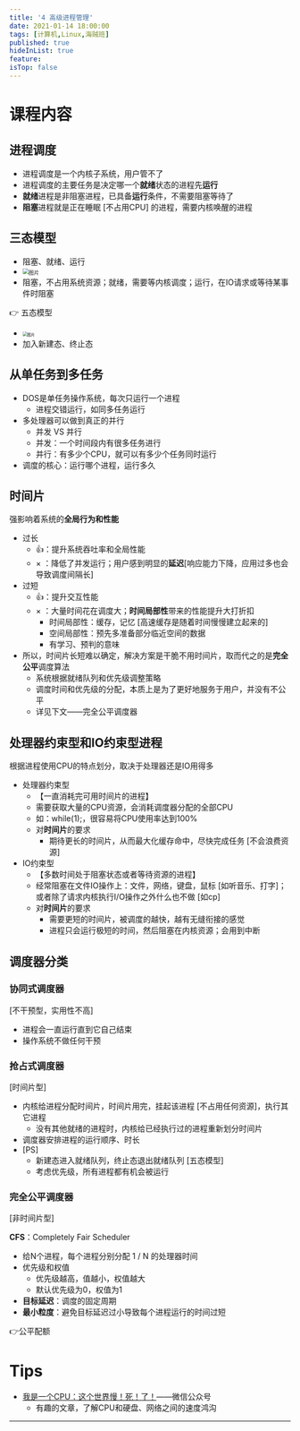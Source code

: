 ```yaml
---
title: '4 高级进程管理'
date: 2021-01-14 18:00:00
tags: [计算机,Linux,海贼班]
published: true
hideInList: true
feature: 
isTop: false
---
```

# 课程内容

## 进程调度

* 进程调度是一个内核子系统，用户管不了
* 进程调度的主要任务是决定哪一个**就绪**状态的进程先**运行**
* **就绪**进程是非阻塞进程，已具备**运行**条件，不需要阻塞等待了
* **阻塞**进程就是正在睡眠 [不占用CPU] 的进程，需要内核唤醒的进程
## 三态模型

* 阻塞、就绪、运行
* <img src="https://cdn.jsdelivr.net/gh/doubleLLL3/blogImgs@main/img/20210120122713.png" alt="图片" style="zoom: 67%;" />
* 阻塞，不占用系统资源；就绪，需要等内核调度；运行，在IO请求或等待某事件时阻塞

👉 五态模型

* <img src="https://cdn.jsdelivr.net/gh/doubleLLL3/blogImgs@main/img/20210120122727.png" alt="图片" style="zoom: 50%;" />
* 加入新建态、终止态
## 从单任务到多任务

* DOS是单任务操作系统，每次只运行一个进程
    * 进程交错运行，如同多任务运行
* 多处理器可以做到真正的并行
    * 并发 VS 并行
    * 并发：一个时间段内有很多任务进行
    * 并行：有多少个CPU，就可以有多少个任务同时运行
* 调度的核心：运行哪个进程，运行多久
## 时间片

强影响着系统的**全局行为和性能**

* 过长
    * 👍：提升系统吞吐率和全局性能
    * × ：降低了并发运行；用户感到明显的**延迟**[响应能力下降，应用过多也会导致调度间隔长]
* 过短
    * 👍：提升交互性能
    * × ：大量时间花在调度大；**时间局部性**带来的性能提升大打折扣
        * 时间局部性：缓存，记忆 [高速缓存是随着时间慢慢建立起来的]
        * 空间局部性：预先多准备部分临近空间的数据
        * 有学习、预判的意味
* 所以，时间片长短难以确定，解决方案是干脆不用时间片，取而代之的是**完全公平**调度算法
    * 系统根据就绪队列和优先级调整策略
    * 调度时间和优先级的分配，本质上是为了更好地服务于用户，并没有不公平
    * 详见下文——完全公平调度器
## 处理器约束型和IO约束型进程

根据进程使用CPU的特点划分，取决于处理器还是IO用得多

* 处理器约束型
    * 【一直消耗完可用时间片的进程】
    * 需要获取大量的CPU资源，会消耗调度器分配的全部CPU
    * 如：while(1);，很容易将CPU使用率达到100%
    * 对**时间片**的要求
        * 期待更长的时间片，从而最大化缓存命中，尽快完成任务 [不会浪费资源]
* IO约束型
    * 【多数时间处于阻塞状态或者等待资源的进程】
    * 经常阻塞在文件IO操作上：文件，网络，键盘，鼠标 [如听音乐、打字]；或者除了请求内核执行I/O操作之外什么也不做 [如cp]
    * 对**时间片**的要求
        * 需要更短的时间片，被调度的越快，越有无缝衔接的感觉
        * 进程只会运行极短的时间，然后阻塞在内核资源；会用到中断
## 调度器分类

### 协同式调度器

[不干预型，实用性不高]

* 进程会一直运行直到它自己结束
* 操作系统不做任何干预
### 抢占式调度器

[时间片型]

* 内核给进程分配时间片，时间片用完，挂起该进程 [不占用任何资源]，执行其它进程
    * 没有其他就绪的进程时，内核给已经执行过的进程重新划分时间片
* 调度器安排进程的运行顺序、时长
* [PS]
    * 新建态进入就绪队列，终止态退出就绪队列 [五态模型]
    * 考虑优先级，所有进程都有机会被运行
### 完全公平调度器

[非时间片型]

**CFS**：Completely Fair Scheduler

* 给N个进程，每个进程分别分配 1 / N 的处理器时间
* 优先级和权值
    * 优先级越高，值越小，权值越大
    * 默认优先级为0，权值为1
* **目标延迟**：调度的固定周期
* **最小粒度**：避免目标延迟过小导致每个进程运行的时间过短

👉公平配额

# Tips

* [我是一个CPU：这个世界慢！死！了！](https://mp.weixin.qq.com/s/abgw5lnld-xzlJYbaV3cQA)——微信公众号
    * 有趣的文章，了解CPU和硬盘、网络之间的速度鸿沟

---


